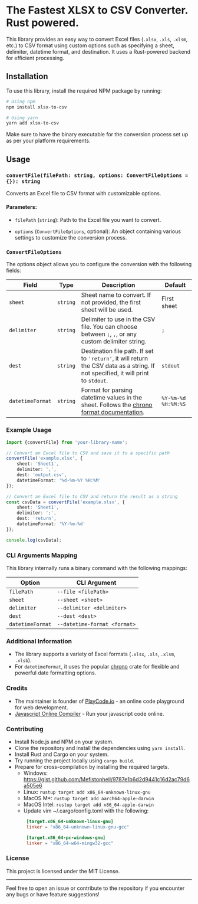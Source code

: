 # The Fastest XLSX to CSV Converter. Rust powered.

This library provides an easy way to convert Excel files (`.xlsx`, `.xls`, `.xlsm`, etc.) to CSV format using custom
options such as specifying a sheet, delimiter, datetime format, and destination. It uses a Rust-powered backend for
efficient processing.

## Installation

To use this library, install the required NPM package by running:

```bash
# Using npm
npm install xlsx-to-csv

# Using yarn
yarn add xlsx-to-csv
```

Make sure to have the binary executable for the conversion process set up as per your platform requirements.

## Usage

### `convertFile(filePath: string, options: ConvertFileOptions = {}): string`

Converts an Excel file to CSV format with customizable options.

#### Parameters:

- `filePath` (`string`): Path to the Excel file you want to convert.

- `options` (`ConvertFileOptions`, optional): An object containing various settings to customize the conversion process.

### `ConvertFileOptions`

The options object allows you to configure the conversion with the following fields:

| Field            | Type     | Description                                                                                                                                                  | Default             |
|------------------|----------|--------------------------------------------------------------------------------------------------------------------------------------------------------------|---------------------|
| `sheet`          | `string` | Sheet name to convert. If not provided, the first sheet will be used.                                                                                        | First sheet         |
| `delimiter`      | `string` | Delimiter to use in the CSV file. You can choose between `;`, `,`, or any custom delimiter string.                                                           | `;`                 |
| `dest`           | `string` | Destination file path. If set to `'return'`, it will return the CSV data as a string. If not specified, it will print to `stdout`.                           | `stdout`            |
| `datetimeFormat` | `string` | Format for parsing datetime values in the sheet. Follows the [chrono format documentation](https://docs.rs/chrono/latest/chrono/format/strftime/index.html). | `%Y-%m-%d %H:%M:%S` |

### Example Usage

```typescript
import {convertFile} from 'your-library-name';

// Convert an Excel file to CSV and save it to a specific path
convertFile('example.xlsx', {
    sheet: 'Sheet1',
    delimiter: ',',
    dest: 'output.csv',
    datetimeFormat: '%d-%m-%Y %H:%M'
});

// Convert an Excel file to CSV and return the result as a string
const csvData = convertFile('example.xlsx', {
    sheet: 'Sheet1',
    delimiter: ';',
    dest: 'return',
    datetimeFormat: '%Y-%m-%d'
});

console.log(csvData);
```

### CLI Arguments Mapping

This library internally runs a binary command with the following mappings:

| Option           | CLI Argument                 |
|------------------|------------------------------|
| `filePath`       | `--file <filePath>`          |
| `sheet`          | `--sheet <sheet>`            |
| `delimiter`      | `--delimiter <delimiter>`    |
| `dest`           | `--dest <dest>`              |
| `datetimeFormat` | `--datetime-format <format>` |

### Additional Information

- The library supports a variety of Excel formats (`.xlsx`, `.xls`, `.xlsm`, `.xlsb`).
- For `datetimeFormat`, it uses the popular [chrono](https://docs.rs/chrono) crate for flexible and powerful date
  formatting options.

### Credits

- The maintainer is founder of [PlayCode.io](https://playcode.io) - an online code playground for web development.
- [Javascript Online Compiler](https://playcode.io/javascript-compiler) - Run your javascript code online.

### Contributing

- Install Node.js and NPM on your system.
- Clone the repository and install the dependencies using `yarn install`.
- Install Rust and Cargo on your system.
- Try running the project locally using `cargo build`.
- Prepare for cross-compilation by installing the required targets.
  - Windows: https://gist.github.com/Mefistophell/9787e1b6d2d9441c16d2ac79d6a505e6
  - Linux: `rustup target add x86_64-unknown-linux-gnu`
  - MacOS M*: `rustup target add aarch64-apple-darwin`
  - MacOS Intel: `rustup target add x86_64-apple-darwin`
  - Update vim ~/.cargo/config.toml with the following:
    ```toml
     [target.x86_64-unknown-linux-gnu]
     linker = "x86_64-unknown-linux-gnu-gcc"
  
     [target.x86_64-pc-windows-gnu]
     linker = "x86_64-w64-mingw32-gcc"
    ```

### License

This project is licensed under the MIT License.

---

Feel free to open an issue or contribute to the repository if you encounter any bugs or have feature suggestions!

